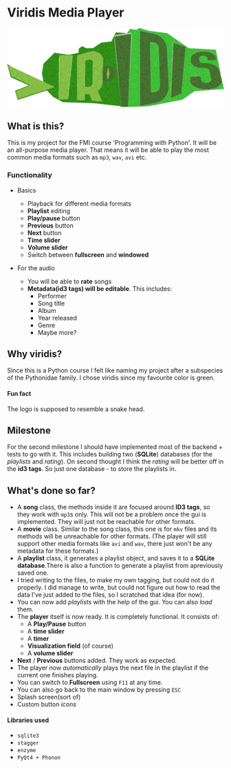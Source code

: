 Viridis Media Player
====================

![alt tag](source/pics/viridis.bmp)


What is this?
-------------

This is my project for the FMI course 'Programming with Python'.
It will be an all-purpose media player. That means it will be able to play the most common media formats such as `mp3`, `wav`, `avi` etc.

### Functionality

* Basics
	- Playback for different media formats
	- __Playlist__ editing
	- __Play/pause__ button
	- __Previous__ button
	- __Next__ button
	- __Time slider__
	- __Volume slider__
	- Switch between __fullscreen__ and __windowed__

* For the audio
	- You will be able to __rate__ songs
	- __Metadata(id3 tags) will be editable__. This includes:
		+ Performer
		+ Song title
		+ Album
		+ Year released
		+ Genre
		+ Maybe more?

Why viridis?
------------

Since this is a Python course I felt like naming my project after a subspecies of the Pythonidae family.
I chose viridis since my favourite color is green.

#### Fun fact

The logo is supposed to resemble a snake head.

Milestone
---------

For the second milestone I should have implemented most of the backend + tests to go with it.
This includes building two (__SQLite__) databases (for the _playlists_ and _rating_).
On second thought I think the _rating_ will be better off in the __id3 tags__. So just one database - to store the playlists in.

What's done so far?
-------------------
* A __song__ class, the methods inside it are focused around __ID3 tags__, so they work with `mp3`s only. This will not be a problem once the gui is implemented. They will just not be reachable for other formats.
* A __movie__ class. Similar to the song class, this one is for `mkv` files and its methods will be unreachable for other formats. (The player will still support other media formats like `avi` and `wav`, there just won't be any metadata for these formats.)
* A __playlist__ class, it generates a playlist object, and saves it to a __SQLite database__.There is also a function to generate a playlist from apreviously saved one.
* I tried writing to the files, to make my own tagging, but could not do it properly. I did manage to write, but could not figure out how to read the data I've just added to the files, so I scratched that idea (for now).
* You can now add _playlists_ with the help of the gui. You can also _load_ them.
* The __player__ itself is now ready. It is completely functional. It consists of:
	- A __Play/Pause__ button
	- A __time slider__
	- A __timer__
	- __Visualization field__ (of course)
	- A __volume slider__
* __Next__ / __Previous__ buttons added. They work as expected.
* The player now _automatically_ plays the next file in the playlist if the current one finishes playing.
* You can switch to __Fullscreen__ using `F11` at any time.
* You can also go back to the main window by pressing `ESC`
* Splash screen(sort of)
* Custom button _icons_

#### Libraries used
* `sqlite3`
* `stagger`
* `enzyme`
* `PyQt4 + Phonon`
